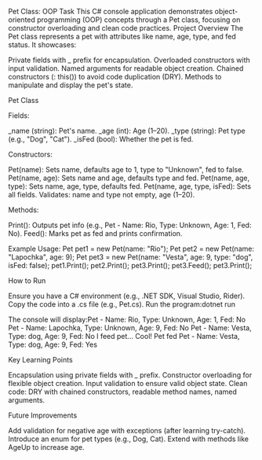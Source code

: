 Pet Class: OOP Task
This C# console application demonstrates object-oriented programming (OOP) concepts through a Pet class, focusing on constructor overloading and clean code practices.
Project Overview
The Pet class represents a pet with attributes like name, age, type, and fed status. It showcases:

Private fields with _ prefix for encapsulation.
Overloaded constructors with input validation.
Named arguments for readable object creation.
Chained constructors (: this()) to avoid code duplication (DRY).
Methods to manipulate and display the pet's state.

Pet Class

Fields:

_name (string): Pet's name.
_age (int): Age (1–20).
_type (string): Pet type (e.g., "Dog", "Cat").
_isFed (bool): Whether the pet is fed.


Constructors:

Pet(name): Sets name, defaults age to 1, type to "Unknown", fed to false.
Pet(name, age): Sets name and age, defaults type and fed.
Pet(name, age, type): Sets name, age, type, defaults fed.
Pet(name, age, type, isFed): Sets all fields.
Validates: name and type not empty, age (1–20).


Methods:

Print(): Outputs pet info (e.g., Pet - Name: Rio, Type: Unknown, Age: 1, Fed: No).
Feed(): Marks pet as fed and prints confirmation.


Example Usage:
Pet pet1 = new Pet(name: "Rio");
Pet pet2 = new Pet(name: "Lapochka", age: 9);
Pet pet3 = new Pet(name: "Vesta", age: 9, type: "dog", isFed: false);
pet1.Print();
pet2.Print();
pet3.Print();
pet3.Feed();
pet3.Print();



How to Run

Ensure you have a C# environment (e.g., .NET SDK, Visual Studio, Rider).
Copy the code into a .cs file (e.g., Pet.cs).
Run the program:dotnet run


The console will display:Pet - Name: Rio, Type: Unknown, Age: 1, Fed: No
Pet - Name: Lapochka, Type: Unknown, Age: 9, Fed: No
Pet - Name: Vesta, Type: dog, Age: 9, Fed: No
I feed pet...
Cool! Pet fed
Pet - Name: Vesta, Type: dog, Age: 9, Fed: Yes



Key Learning Points

Encapsulation using private fields with _ prefix.
Constructor overloading for flexible object creation.
Input validation to ensure valid object state.
Clean code: DRY with chained constructors, readable method names, named arguments.

Future Improvements

Add validation for negative age with exceptions (after learning try-catch).
Introduce an enum for pet types (e.g., Dog, Cat).
Extend with methods like AgeUp to increase age.


